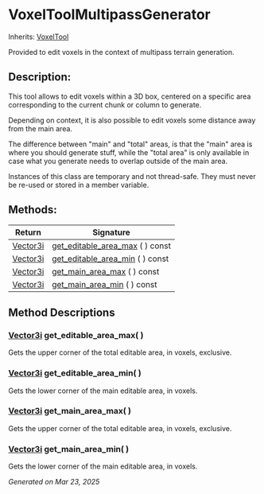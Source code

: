 # VoxelToolMultipassGenerator

Inherits: [VoxelTool](VoxelTool.md)

Provided to edit voxels in the context of multipass terrain generation.

## Description: 

This tool allows to edit voxels within a 3D box, centered on a specific area corresponding to the current chunk or column to generate.

Depending on context, it is also possible to edit voxels some distance away from the main area.

The difference between "main" and "total" areas, is that the "main" area is where you should generate stuff, while the "total area" is only available in case what you generate needs to overlap outside of the main area.


Instances of this class are temporary and not thread-safe. They must never be re-used or stored in a member variable.

## Methods: 


Return                                                                          | Signature                                                   
------------------------------------------------------------------------------- | ------------------------------------------------------------
[Vector3i](https://docs.godotengine.org/en/stable/classes/class_vector3i.html)  | [get_editable_area_max](#i_get_editable_area_max) ( ) const 
[Vector3i](https://docs.godotengine.org/en/stable/classes/class_vector3i.html)  | [get_editable_area_min](#i_get_editable_area_min) ( ) const 
[Vector3i](https://docs.godotengine.org/en/stable/classes/class_vector3i.html)  | [get_main_area_max](#i_get_main_area_max) ( ) const         
[Vector3i](https://docs.godotengine.org/en/stable/classes/class_vector3i.html)  | [get_main_area_min](#i_get_main_area_min) ( ) const         
<p></p>

## Method Descriptions

### [Vector3i](https://docs.godotengine.org/en/stable/classes/class_vector3i.html)<span id="i_get_editable_area_max"></span> **get_editable_area_max**( ) 

Gets the upper corner of the total editable area, in voxels, exclusive.

### [Vector3i](https://docs.godotengine.org/en/stable/classes/class_vector3i.html)<span id="i_get_editable_area_min"></span> **get_editable_area_min**( ) 

Gets the lower corner of the main editable area, in voxels.

### [Vector3i](https://docs.godotengine.org/en/stable/classes/class_vector3i.html)<span id="i_get_main_area_max"></span> **get_main_area_max**( ) 

Gets the upper corner of the total editable area, in voxels, exclusive.

### [Vector3i](https://docs.godotengine.org/en/stable/classes/class_vector3i.html)<span id="i_get_main_area_min"></span> **get_main_area_min**( ) 

Gets the lower corner of the main editable area, in voxels.

_Generated on Mar 23, 2025_
